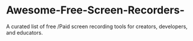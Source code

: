 # Awesome-Free-Screen-Recorders-
A curated list of free /Paid screen recording tools for creators, developers, and educators.
